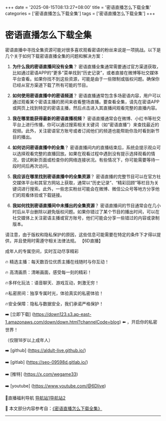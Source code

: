 +++
date = '2025-08-15T08:13:27+08:00'
title = '密语直播怎么下载全集'
categories = ['密语直播怎么下载全集']
tags = ['密语直播怎么下载全集']
+++

# 密语直播怎么下载全集

密语直播中寻找全集资源可能对很多喜欢观看密语的粉丝来说是一项挑战。以下是几个关于如何下载密语直播全集的问题和解决方案：

1. **为什么我的密语直播间没有全集**？
   密语直播全集通常需要通过官方渠道获取，比如通过密语APP的“更多”菜单找到“历史记录”，或者直接在微博等社交媒体平台查看。如果你找不到这些资源，可能是由于一些限制或版权问题。确保你已经从官方渠道下载了所有可能的节目。

2. **如何使用密语直播中的密语频道**？
   密语直播通常包含多场密语内容，用户可以通过观看某个密语主播的房间来收看整场直播。要查看全集，请先在密语APP或网页上找到特定的密语主播，然后点击进入其直播间观看完整的直播内容。

3. **我在哪里能获得最新的密语直播视频**？
   密语直播通常会在微博、小红书等社交平台上进行传播，你可以通过搜索相关关键词（如“密语直播”）来查找最近的视频。此外，关注密语官方账号或者订阅他们的频道也能帮助你及时看到新节目的播出。

4. **如何访问密语直播中的全集**？
   密语直播间内的直播结束后，系统会提示观众可以选择观看完整的直播回放。如果在观看过程中遇到没有提示选择观看的情况，尝试刷新页面或检查你的网络连接状况。有些情况下，你可能需要等待一段时间后再次访问。

5. **我应该在哪里找到密语直播中的全集资源**？
   密语直播的完整节目可以在官方社交媒体平台和其官方网站上获取，通常以“历史记录”、“精彩回顾”等栏目为关键词进行搜索。此外，一些忠实粉丝可能会在微博、微信公众号等地方分享他们的观看体验或下载链接。

6. **我如何找到密语直播间中未播出的全集资源**？
   密语直播间的节目通常会在几小时后从平台删除以避免版权问题。如果你错过了某个节目的播出时间，可以在社交媒体上关注密语主播或官方账号，他们可能会分享一些错过的内容或录制版本。

请注意，由于版权和隐私保护的原因，这些信息可能需要在特定的条件下才得以提供，并且使用时需遵守相关法律法规。
【6D直播】

 成年人的专属空间，实时互动尽享精彩

🔥 精选主播：每天数百位优质主播在线随时与你互动！

🔥 高清画质：清晰画面，感受每一刻的精彩！

🔥多样化玩法：语音聊天、游戏互动，刺激无穷！

🔥私密房间：独享专属时光，体验真实的私密体验！

🔥安全保障：隐私与数据安全，我们承诺严格保护！

➡️ [立即下载] (https://down123.s3.ap-east-1.amazonaws.com/down/down.html?channelCode=blog) ⬅️ ，开启你的私密世界！

 （仅限18岁以上成年人）

➡️ [github] (https://aldult-live.github.io/)

➡️ [gitlab] (https://seo-09598d.gitlab.io/)

➡️ [推特] (https://x.com/wegame33)

➡️ [youtube] (https://www.youtube.com/@6Dlive)

🔞直播福利导航   [导航站1](https://webstack-86085a.gitlab.io/)[导航站2](https://onlygit123-2.github.io/)

📘 本文部分内容参考自：[《密语直播怎么下载全集》](https://webstack-hugo-8.pages.dev/)

---
